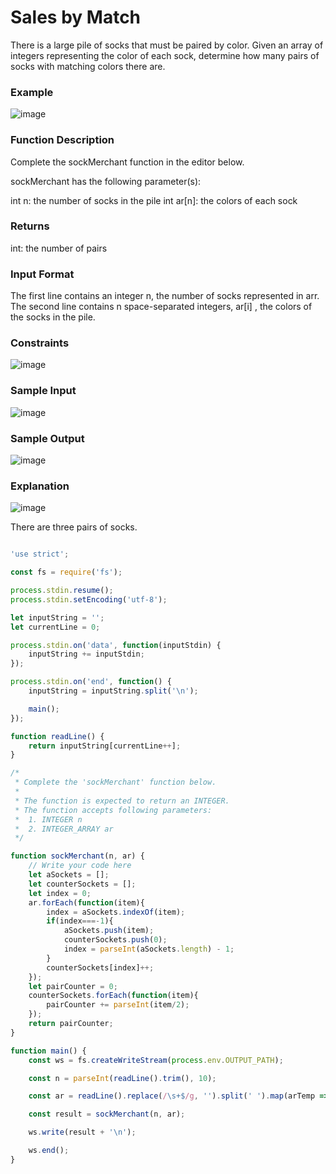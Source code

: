 # Sales by Match

There is a large pile of socks that must be paired by color. Given an array of integers representing the color of each sock, determine how many pairs of socks with matching colors there are.

### Example

![image](https://user-images.githubusercontent.com/23621801/185018756-fa7ff7d4-4f5d-403c-983c-038d9f2cc2df.png)

### Function Description

Complete the sockMerchant function in the editor below.

sockMerchant has the following parameter(s):

int n: the number of socks in the pile
int ar[n]: the colors of each sock

### Returns

int: the number of pairs


### Input Format

The first line contains an integer n, the number of socks represented in arr.
The second line contains n space-separated integers, ar[i] , the colors of the socks in the pile.

### Constraints

![image](https://user-images.githubusercontent.com/23621801/185019425-a7f60b91-5e87-48bb-b42b-18c24b2f73fb.png)


### Sample Input

![image](https://user-images.githubusercontent.com/23621801/185019603-e7c9adf0-d901-4810-946f-c5434ee0cd39.png)


### Sample Output

![image](https://user-images.githubusercontent.com/23621801/185019643-8c632efd-044f-4f46-a2ee-c10d721deb03.png)

### Explanation

![image](https://user-images.githubusercontent.com/23621801/185019716-d074ad21-353d-47a6-9522-875462e1770a.png)

There are three pairs of socks.


```js

'use strict';

const fs = require('fs');

process.stdin.resume();
process.stdin.setEncoding('utf-8');

let inputString = '';
let currentLine = 0;

process.stdin.on('data', function(inputStdin) {
    inputString += inputStdin;
});

process.stdin.on('end', function() {
    inputString = inputString.split('\n');

    main();
});

function readLine() {
    return inputString[currentLine++];
}

/*
 * Complete the 'sockMerchant' function below.
 *
 * The function is expected to return an INTEGER.
 * The function accepts following parameters:
 *  1. INTEGER n
 *  2. INTEGER_ARRAY ar
 */

function sockMerchant(n, ar) {
    // Write your code here
    let aSockets = [];
    let counterSockets = [];
    let index = 0;
    ar.forEach(function(item){
        index = aSockets.indexOf(item);
        if(index===-1){
            aSockets.push(item);
            counterSockets.push(0);
            index = parseInt(aSockets.length) - 1;
        }
        counterSockets[index]++;
    });
    let pairCounter = 0;
    counterSockets.forEach(function(item){
        pairCounter += parseInt(item/2);
    });
    return pairCounter; 
}

function main() {
    const ws = fs.createWriteStream(process.env.OUTPUT_PATH);

    const n = parseInt(readLine().trim(), 10);

    const ar = readLine().replace(/\s+$/g, '').split(' ').map(arTemp => parseInt(arTemp, 10));

    const result = sockMerchant(n, ar);

    ws.write(result + '\n');

    ws.end();
}


```

